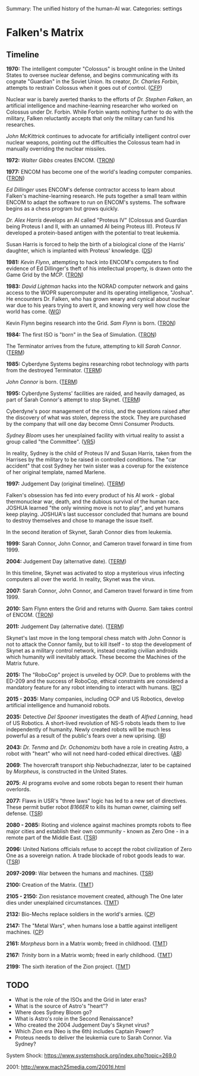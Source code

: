 Summary: The unified history of the human-AI war.
Categories: settings

# Falken's Matrix

Timeline
--------

**1970:** The intelligent computer "Colossus" is brought online in the United States to oversee nuclear defense, and begins communicating with its cognate "Guardian" in the Soviet Union. Its creator, *Dr. Charles Forbin*, attempts to restrain Colossus when it goes out of control. ([CFP])

Nuclear war is barely averted thanks to the efforts of *Dr. Stephen Falken*, an artificial intelligence and machine-learning researcher who worked on Colossus under Dr. Forbin. While Forbin wants nothing further to do with the military, Falken reluctantly accepts that only the military can fund his researches.

*John McKittrick* continues to advocate for artificially intelligent control over nuclear weapons, pointing out the difficulties the Colossus team had in manually overriding the nuclear missiles.

**1972:** *Walter Gibbs* creates ENCOM. ([TRON])

**1977:** ENCOM has become one of the world's leading computer companies. ([TRON])

*Ed Dillinger* uses ENCOM's defense contractor access to learn about Falken's machine-learning research. He puts together a small team within ENCOM to adapt the software to run on ENCOM's systems. The software begins as a chess program but grows quickly.

*Dr. Alex Harris* develops an AI called "Proteus IV" (Colossus and Guardian being Proteus I and II, with an unnamed AI being Proteus III). Proteus IV developed a protein-based antigen with the potential to treat leukemia.

Susan Harris is forced to help the birth of a biological clone of the Harris' daughter, which is implanted with Proteus' knowledge. ([DS])

**1981:** *Kevin Flynn*, attempting to hack into ENCOM's computers to find evidence of Ed Dillinger's theft of his intellectual property, is drawn onto the Game Grid by the MCP. ([TRON])

**1983:** *David Lightman* hacks into the NORAD computer network and gains access to the WOPR supercomputer and its operating intelligence, "Joshua". He encounters Dr. Falken, who has grown weary and cynical about nuclear war due to his years trying to avert it, and knowing very well how close the world has come. ([WG])

Kevin Flynn begins research into the Grid. *Sam Flynn* is born. ([TRON])

**1984:** The first ISO is "born" in the Sea of Simulation. ([TRON])

The Terminator arrives from the future, attempting to kill *Sarah Connor*. ([TERM])

**1985:** Cyberdyne Systems begins researching robot technology with parts from the destroyed Terminator. ([TERM])

*John Connor* is born. ([TERM])

**1995:** Cyberdyne Systems' facilities are raided, and heavily damaged, as part of Sarah Connor's attempt to stop Skynet. ([TERM])

Cyberdyne's poor management of the crisis, and the questions raised after the discovery of what was stolen, depress the stock. They are purchased by the company that will one day become Omni Consumer Products.

*Sydney Bloom* uses her unexplained facility with virtual reality to assist a group called "the Committee". ([VR5])

In reality, Sydney is the child of Proteus IV and Susan Harris, taken from the Harrises by the military to be raised in controlled conditions. The "car accident" that cost Sydney her twin sister was a coverup for the existence of her original template, named Marlene.

**1997:** Judgement Day (original timeline). ([TERM])

Falken's obsession has fed into every product of his AI work - global thermonuclear war, death, and the dubious survival of the human race. JOSHUA learned "the only winning move is not to play", and yet humans keep playing. JOSHUA's last successor concluded that humans are bound to destroy themselves and chose to manage the issue itself.

In the second iteration of Skynet, Sarah Connor dies from leukemia.

**1999:** Sarah Connor, John Connor, and Cameron travel forward in time from 1999.

**2004:** Judgement Day (alternative date). ([TERM])

In this timeline, Skynet was activated to stop a mysterious virus infecting computers all over the world. In reality, Skynet was the virus.

**2007:** Sarah Connor, John Connor, and Cameron travel forward in time from 1999.

**2010:** Sam Flynn enters the Grid and returns with *Quorra*. Sam takes control of ENCOM. ([TRON])

**2011:** Judgement Day (alternative date). ([TERM])

Skynet's last move in the long temporal chess match with John Connor is not to attack the Connor family, but to kill itself - to stop the development of Skynet as a military control network, instead creating civilian androids which humanity will inevitably attack. These become the Machines of the Matrix future.

**2015:** The "RoboCop" project is unveiled by OCP. Due to problems with the ED-209 and the success of RoboCop, ethical constraints are considered a mandatory feature for any robot intending to interact with humans. ([RC])

**2015 - 2035:** Many companies, including OCP and US Robotics, develop artificial intelligence and humanoid robots.

**2035:** Detective *Del Spooner* investigates the death of *Alfred Lanning*, head of US Robotics. A short-lived revolution of NS-5 robots leads them to live independently of humanity. Newly created robots will be much less powerful as a result of the public's fears over a new uprising. ([IR])

**2043:** *Dr. Tenma* and *Dr. Ochanomizu* both have a role in creating Astro, a robot with "heart" who will not need hard-coded ethical directives. ([AB])

**2069**: The hovercraft transport ship Nebuchadnezzar, later to be captained by *Morpheus*, is constructed in the United States.

**2075**: AI programs evolve and some robots began to resent their human overlords.

**2077:** Flaws in USR's "three laws" logic has led to a new set of directives. These permit butler robot *B166ER* to kills its human owner, claiming self defense. ([TSR])

**2080 - 2085:** Rioting and violence against machines prompts robots to flee major cities and establish their own community - known as Zero One - in a remote part of the Middle East. ([TSR])

**2096:** United Nations officials refuse to accept the robot civilization of Zero One as a sovereign nation. A trade blockade of robot goods leads to war. ([TSR])

**2097-2099:** War between the humans and machines. ([TSR])

**2100:** Creation of the Matrix. ([TMT])

**2105 - 2150:** Zion resistance movement created, although The One later dies under unexplained circumstances. ([TMT])

**2132:** Bio-Mechs replace soldiers in the world's armies. ([CP])

**2147:** The "Metal Wars", when humans lose a battle against intelligent machines. ([CP])

**2161:** *Morpheus* born in a Matrix womb; freed in childhood. ([TMT])

**2167:** *Trinity* born in a Matrix womb; freed in early childhood. ([TMT])

**2199:** The sixth iteration of the Zion project. ([TMT])

TODO
----

* What is the role of the ISOs and the Grid in later eras?
* What is the source of Astro's "heart"?
* Where does Sydney Bloom go?
* What is Astro's role in the Second Renaissance?
* Who created the 2004 Judgement Day's Skynet virus?
* Which Zion era (Neo is the 6th) includes Captain Power?
* Proteus needs to deliver the leukemia cure to Sarah Connor. Via Sydney?

System Shock: https://www.systemshock.org/index.php?topic=269.0

2001: http://www.mach25media.com/2001tl.html

[AB]: http://en.wikipedia.org/wiki/Astro_Boy_(2003_TV_series)
[CFP]: http://en.wikipedia.org/wiki/Colossus:_The_Forbin_Project
[CP]: http://en.wikipedia.org/wiki/Captain_Power 
[DS]: http://en.wikipedia.org/wiki/Demon_Seed
[IR]: http://en.wikipedia.org/wiki/I,_Robot_(film)
[RC]: http://en.wikipedia.org/wiki/RoboCop
[TERM]: http://www.empireonline.com/features/terminator-timeline/
[TRON]: http://tron.wikia.com/wiki/Timeline_(TRON)
[TSR]: http://matrix.wikia.com/wiki/The_Second_Renaissance
[TMT]: http://usatoday30.usatoday.com/life/movies/news/2003-11-04-matrixwhen_x.htm
[VR5]: http://en.wikipedia.org/wiki/VR.5
[WG]: http://en.wikipedia.org/wiki/WarGames

